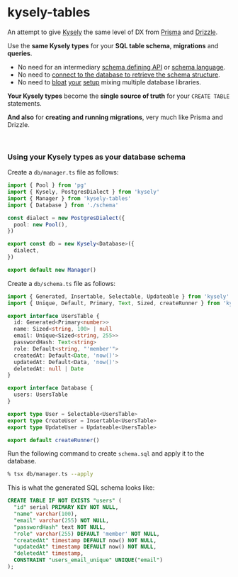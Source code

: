 # kysely-tables

An attempt to give [Kysely]() the same level of DX from [Prisma]() and [Drizzle]().

Use the **same Kysely types** for your **SQL table schema**, **migrations** and **queries**.

- No need for an intermediary [schema defining API](https://orm.drizzle.team/docs/schemas) or [schema language](https://www.prisma.io/docs/orm/prisma-schema/overview).
- No need to [connect to the database to retrieve the schema structure](https://github.com/RobinBlomberg/kysely-codegen).
- No need to [bloat](https://github.com/drizzle-team/drizzle-kysely) [your](https://github.com/eoin-obrien/prisma-extension-kysely) [setup](https://github.com/valtyr/prisma-kysely) mixing multiple database libraries.

**Your Kysely types** become the **single source of truth** for your `CREATE TABLE` statements.

**And also** for **creating and running migrations**, very much like Prisma and Drizzle.

<br>

### Using your Kysely types as your database schema

Create a `db/manager.ts` file as follows:

```ts
import { Pool } from 'pg'
import { Kysely, PostgresDialect } from 'kysely'
import { Manager } from 'kysely-tables'
import { Database } from './schema'

const dialect = new PostgresDialect({
  pool: new Pool(),
})

export const db = new Kysely<Database>({
  dialect,
})

export default new Manager()
```

Create a `db/schema.ts` file as follows:

```ts
import { Generated, Insertable, Selectable, Updateable } from 'kysely'
import { Unique, Default, Primary, Text, Sized, createRunner } from 'kysely-tables'

export interface UsersTable {
  id: Generated<Primary<number>>
  name: Sized<string, 100> | null
  email: Unique<Sized<string, 255>>
  passwordHash: Text<string>
  role: Default<string, "'member'">
  createdAt: Default<Date, 'now()'>
  updatedAt: Default<Data, 'now()'>
  deletedAt: null | Date
}

export interface Database {
  users: UsersTable
}

export type User = Selectable<UsersTable>
export type CreateUser = Insertable<UsersTable>
export type UpdateUser = Updateable<UsersTable>

export default createRunner()
```

Run the following command to create `schema.sql` and apply it to the database.

```sh
% tsx db/manager.ts --apply
```

This is what the generated SQL schema looks like:

```sql
CREATE TABLE IF NOT EXISTS "users" (
  "id" serial PRIMARY KEY NOT NULL,
  "name" varchar(100),
  "email" varchar(255) NOT NULL,
  "passwordHash" text NOT NULL,
  "role" varchar(255) DEFAULT 'member' NOT NULL,
  "createdAt" timestamp DEFAULT now() NOT NULL,
  "updatedAt" timestamp DEFAULT now() NOT NULL,
  "deletedAt" timestamp,
  CONSTRAINT "users_email_unique" UNIQUE("email")
);
```
